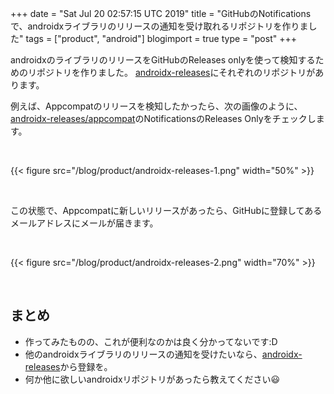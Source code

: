 +++
date = "Sat Jul 20 02:57:15 UTC 2019"
title = "GitHubのNotificationsで、androidxライブラリのリリースの通知を受け取れるリポジトリを作りました"
tags = ["product", "android"]
blogimport = true
type = "post"
+++

androidxのライブラリのリリースをGitHubのReleases onlyを使って検知するためのリポジトリを作りました。
[androidx-releases](https://github.com/androidx-releases)にそれぞれのリポジトリがあります。

例えば、Appcompatのリリースを検知したかったら、次の画像のように、[androidx-releases/appcompat](https://github.com/androidx-releases/appcompat)のNotificationsのReleases Onlyをチェックします。

<br />

{{< figure src="/blog/product/androidx-releases-1.png" width="50%" >}}

<br />

この状態で、Appcompatに新しいリリースがあったら、GitHubに登録してあるメールアドレスにメールが届きます。

<br />

{{< figure src="/blog/product/androidx-releases-2.png" width="70%" >}}

<br />

## まとめ

- 作ってみたものの、これが便利なのかは良く分かってないです:D
- 他のandroidxライブラリのリリースの通知を受けたいなら、[androidx-releases](https://github.com/androidx-releases)から登録を。
- 何か他に欲しいandroidxリポジトリがあったら教えてください😃
